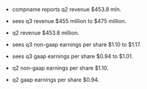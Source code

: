 - compname reports q2 revenue $453.8 mln.

- sees q3 revenue $455 million to $475 million.

- q2 revenue $453.8 million.

- sees q3 non-gaap earnings per share $1.10 to $1.17.

- sees q3 gaap earnings per share $0.94 to $1.01.

- q2 non-gaap earnings per share $1.10.

- q2 gaap earnings per share $0.94.
